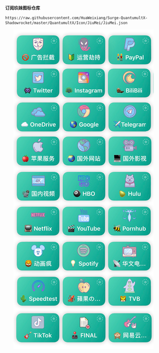 **订阅玖妹图标仓库**
```
https://raw.githubusercontent.com/HuaWeixiang/Surge-QuantumultX-Shadowrocket/master/QuantumultX/Icon/JiuMei/JiuMei.json
```

<p align="center">
  <img src="https://raw.githubusercontent.com/HuaWeixiang/Surge-QuantumultX-Shadowrocket/master/QuantumultX/Icon/JiuMei/IMG_4536.JPG" align="center">
  <br><br>
</p>
